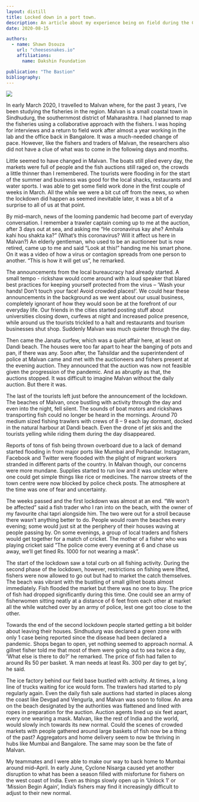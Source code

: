 ```yaml
---
layout: distill
title: Locked down in a port town.
description: An article about my experience being on field during the COVID - 19 lockdown. Pulished in The Bastion.
date: 2020-08-15

authors:
  - name: Shawn Dsouza
    url: "cheesesnakes.io"
    affiliations:
      name: Dakshin Foundation

publication: "The Bastion"
bibliography: 
---
```


<img class="img-fluid rounded z-depth-1" src="{{ site.baseurl }}/assets/img/rampan_pulling.png">

In early March 2020, I travelled to Malvan where, for the past 3 years, I’ve been studying the fisheries in the region. Malvan is a small coastal town in Sindhudurg, the southernmost district of Maharashtra. I had planned to map the fisheries using a collaborative approach with the fishers. I was hoping for interviews and a return to field work after almost a year working in the lab and the office back in Bangalore. It was a much-needed change of pace. However, like the fishers and traders of Malvan, the researchers also did not have a clue of what was to come in the following days and months.

Little seemed to have changed in Malvan. The boats still plied every day, the markets were full of people and the fish auctions still raged on, the crowds a little thinner than I remembered. The tourists were flooding in for the start of the summer and business was good for the local shacks, restaurants and water sports. I was able to get some field work done in the first couple of weeks in March. All the while we were a bit cut off from the news, so when the lockdown did happen as seemed inevitable later, it was a bit of a surprise to all of us at that point.

By mid–march, news of the looming pandemic had become part of everyday conversation. I remember a trawler captain coming up to me at the auction, after 3 days out at sea, and asking me “He coronavirus kay ahe? Amhala kahi hou shakta ka?” (What’s this coronavirus? Will it affect us here in Malvan?) An elderly gentleman, who used to be an auctioneer but is now retired, came up to me and said “Look at this!” handing me his smart phone. On it was a video of how a virus or contagion spreads from one person to another. “This is how it will get us”, he remarked.

The announcements from the local bureaucracy had already started. A small tempo - rickshaw would come around with a loud speaker that blared best practices for keeping yourself protected from the virus – ‘Wash your hands! Don’t touch your face! Avoid crowded places!’. We could hear these announcements in the background as we went about our usual business, completely ignorant of how they would soon be at the forefront of our everyday life. Our friends in the cities started posting stuff about universities closing down, curfews at night and increased police presence, while around us the tourists trickled to a halt and restaurants and tourism businesses shut shop. Suddenly Malvan was much quieter through the day.

Then came the Janata curfew, which was a quiet affair here, at least on Dandi beach. The houses were too far apart to hear the banging of pots and pan, if there was any. Soon after, the Tahsildar and the superintendent of police at Malvan came and met with the auctioneers and fishers present at the evening auction. They announced that the auction was now not feasible given the progression of the pandemic. And as abruptly as that, the auctions stopped. It was difficult to imagine Malvan without the daily auction. But there it was.

The last of the tourists left just before the announcement of the lockdown. The beaches of Malvan, once bustling with activity through the day and even into the night, fell silent. The sounds of boat motors and rickshaws transporting fish could no longer be heard in the mornings. Around 70 medium sized fishing trawlers with crews of 8 – 9 each lay dormant, docked in the natural harbour at Dandi beach. Even the drone of jet skis and the tourists yelling while riding them during the day disappeared.

Reports of tons of fish being thrown overboard due to a lack of demand started flooding in from major ports like Mumbai and Porbandar. Instagram, Facebook and Twitter were flooded with the plight of migrant workers stranded in different parts of the country. In Malvan though, our concerns were more mundane. Supplies started to run low and it was unclear where one could get simple things like rice or medicines. The narrow streets of the town centre were now blocked by police check posts. The atmosphere at the time was one of fear and uncertainty.

The weeks passed and the first lockdown was almost at an end. “We won’t be affected” said a fish trader who I ran into on the beach, with the owner of my favourite chai tapri alongside him. The two were out for a stroll because there wasn’t anything better to do. People would roam the beaches every evening; some would just sit at the periphery of their houses waving at people passing by. On some evenings, a group of local traders and fishers would get together for a match of cricket. The mother of a fisher who was playing cricket said ”The police come every evening at 6 and chase us away, we’ll get fined Rs. 1000 for not wearing a mask”.

The start of the lockdown saw a total curb on all fishing activity. During the second phase of the lockdown, however, restrictions on fishing were lifted, fishers were now allowed to go out but had to market the catch themselves. The beach was vibrant with the bustling of small gillnet boats almost immediately. Fish flooded the market but there was no one to buy. The price of fish had dropped significantly during this time. One could see an army of fisherwomen sitting neatly at a distance of 6 feet from each other at market all the while watched over by an army of police, lest one got too close to the other.

Towards the end of the second lockdown people started getting a bit bolder about leaving their houses. Sindhudurg was declared a green zone with only 1 case being reported since the disease had been declared a pandemic. Shops began to open, yet nothing seemed to approach normal. A gillnet fisher told me that most of them were going out to sea twice a day, ‘What else is there to do?’ he remarked. The price of fish had fallen to around Rs 50 per basket. ‘A man needs at least Rs. 300 per day to get by’, he said.

The ice factory behind our field base bustled with activity. At times, a long line of trucks waiting for ice would form. The trawlers had started to ply regularly again. Even the daily fish sale auctions had started in places along the coast like Devgad and Vengurla, and Malvan was soon to follow. An area on the beach designated by the authorities was flattened and lined with ropes in preparation for the auction. Auction agents lined up six feet apart, every one wearing a mask. Malvan, like the rest of India and the world, would slowly inch towards its new normal. Could the scenes of crowded markets with people gathered around large baskets of fish now be a thing of the past? Aggregators and home delivery seem to now be thriving in hubs like Mumbai and Bangalore. The same may soon be the fate of Malvan.

My teammates and I were able to make our way to back home to Mumbai around mid–April. In early June, Cyclone Nisarga caused yet another disruption to what has been a season filled with misfortune for fishers on the west coast of India. Even as things slowly open up in ‘Unlock 1’ or ‘Mission Begin Again’, India’s fishers may find it increasingly difficult to adjust to their new normal.